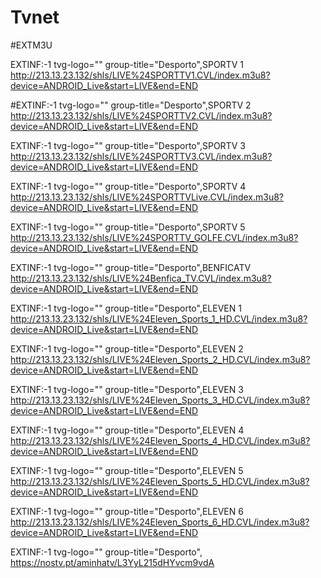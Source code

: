 # Tvnet

#EXTM3U


EXTINF:-1 tvg-logo="" group-title="Desporto",SPORTV 1 
http://213.13.23.132/shls/LIVE%24SPORTTV1.CVL/index.m3u8?device=ANDROID_Live&start=LIVE&end=END


#EXTINF:-1 tvg-logo="" group-title="Desporto",SPORTV 2
http://213.13.23.132/shls/LIVE%24SPORTTV2.CVL/index.m3u8?device=ANDROID_Live&start=LIVE&end=END


EXTINF:-1 tvg-logo="" group-title="Desporto",SPORTV 3
http://213.13.23.132/shls/LIVE%24SPORTTV3.CVL/index.m3u8?device=ANDROID_Live&start=LIVE&end=END


EXTINF:-1 tvg-logo="" group-title="Desporto",SPORTV 4
http://213.13.23.132/shls/LIVE%24SPORTTVLive.CVL/index.m3u8?device=ANDROID_Live&start=LIVE&end=END


EXTINF:-1 tvg-logo="" group-title="Desporto",SPORTV 5
http://213.13.23.132/shls/LIVE%24SPORTTV_GOLFE.CVL/index.m3u8?device=ANDROID_Live&start=LIVE&end=END


EXTINF:-1 tvg-logo="" group-title="Desporto",BENFICATV
http://213.13.23.132/shls/LIVE%24Benfica_TV.CVL/index.m3u8?device=ANDROID_Live&start=LIVE&end=END


EXTINF:-1 tvg-logo="" group-title="Desporto",ELEVEN 1
http://213.13.23.132/shls/LIVE%24Eleven_Sports_1_HD.CVL/index.m3u8?device=ANDROID_Live&start=LIVE&end=END


EXTINF:-1 tvg-logo="" group-title="Desporto",ELEVEN 2
http://213.13.23.132/shls/LIVE%24Eleven_Sports_2_HD.CVL/index.m3u8?device=ANDROID_Live&start=LIVE&end=END


EXTINF:-1 tvg-logo="" group-title="Desporto",ELEVEN 3
http://213.13.23.132/shls/LIVE%24Eleven_Sports_3_HD.CVL/index.m3u8?device=ANDROID_Live&start=LIVE&end=END


EXTINF:-1 tvg-logo="" group-title="Desporto",ELEVEN 4
http://213.13.23.132/shls/LIVE%24Eleven_Sports_4_HD.CVL/index.m3u8?device=ANDROID_Live&start=LIVE&end=END

EXTINF:-1 tvg-logo="" group-title="Desporto",ELEVEN 5
http://213.13.23.132/shls/LIVE%24Eleven_Sports_5_HD.CVL/index.m3u8?device=ANDROID_Live&start=LIVE&end=END


EXTINF:-1 tvg-logo="" group-title="Desporto",ELEVEN 6
http://213.13.23.132/shls/LIVE%24Eleven_Sports_6_HD.CVL/index.m3u8?device=ANDROID_Live&start=LIVE&end=END


EXTINF:-1 tvg-logo="" group-title="Desporto",
https://nostv.pt/aminhatv/L3YyL215dHYvcm9vdA


